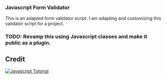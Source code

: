 ### Javascript Form Validator

This is an adapted form validator script.
I am adapting and customizing this validator script for a project.

### TODO: Revamp this using Javascript classes and make it public as a plugin.

## Credit
[![Javascript Tutorial](https://img.shields.io/badge/Javascript%20Tutorial-000?style=for-the-badge&logo=ko-fi&logoColor=white)](https://www.javascripttutorial.net/javascript-dom/javascript-form-validation/)

